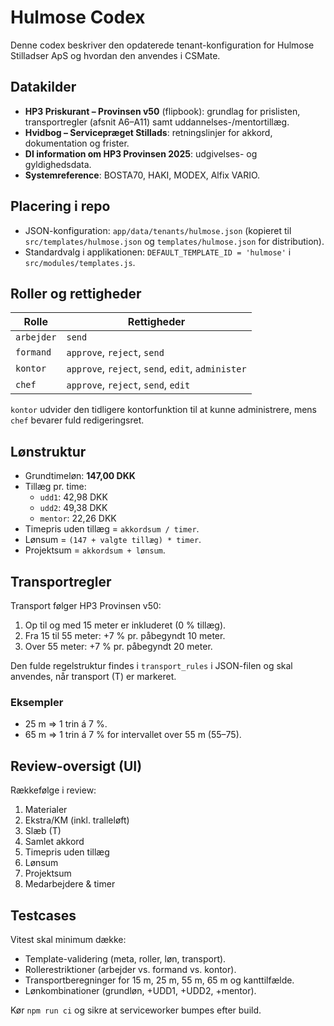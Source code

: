 # Hulmose Codex

Denne codex beskriver den opdaterede tenant-konfiguration for Hulmose Stilladser ApS og hvordan den anvendes i CSMate.

## Datakilder
- **HP3 Priskurant – Provinsen v50** (flipbook): grundlag for prislisten, transportregler (afsnit A6–A11) samt uddannelses-/mentortillæg.
- **Hvidbog – Servicepræget Stillads**: retningslinjer for akkord, dokumentation og frister.
- **DI information om HP3 Provinsen 2025**: udgivelses- og gyldighedsdata.
- **Systemreference**: BOSTA70, HAKI, MODEX, Alfix VARIO.

## Placering i repo
- JSON-konfiguration: `app/data/tenants/hulmose.json` (kopieret til `src/templates/hulmose.json` og `templates/hulmose.json` for distribution).
- Standardvalg i applikationen: `DEFAULT_TEMPLATE_ID = 'hulmose'` i `src/modules/templates.js`.

## Roller og rettigheder
| Rolle   | Rettigheder |
|---------|-------------|
| `arbejder` | `send` |
| `formand`  | `approve`, `reject`, `send` |
| `kontor`   | `approve`, `reject`, `send`, `edit`, `administer` |
| `chef`     | `approve`, `reject`, `send`, `edit` |

`kontor` udvider den tidligere kontorfunktion til at kunne administrere, mens `chef` bevarer fuld redigeringsret.

## Lønstruktur
- Grundtimeløn: **147,00 DKK**
- Tillæg pr. time:
  - `udd1`: 42,98 DKK
  - `udd2`: 49,38 DKK
  - `mentor`: 22,26 DKK
- Timepris uden tillæg = `akkordsum / timer`.
- Lønsum = `(147 + valgte tillæg) * timer`.
- Projektsum = `akkordsum + lønsum`.

## Transportregler
Transport følger HP3 Provinsen v50:
1. Op til og med 15 meter er inkluderet (0 % tillæg).
2. Fra 15 til 55 meter: +7 % pr. påbegyndt 10 meter.
3. Over 55 meter: +7 % pr. påbegyndt 20 meter.

Den fulde regelstruktur findes i `transport_rules` i JSON-filen og skal anvendes, når transport (T) er markeret.

### Eksempler
- 25 m ⇒ 1 trin á 7 %.
- 65 m ⇒ 1 trin á 7 % for intervallet over 55 m (55–75).

## Review-oversigt (UI)
Rækkefølge i review:
1. Materialer
2. Ekstra/KM (inkl. tralleløft)
3. Slæb (T)
4. Samlet akkord
5. Timepris uden tillæg
6. Lønsum
7. Projektsum
8. Medarbejdere & timer

## Testcases
Vitest skal minimum dække:
- Template-validering (meta, roller, løn, transport).
- Rollerestriktioner (arbejder vs. formand vs. kontor).
- Transportberegninger for 15 m, 25 m, 55 m, 65 m og kanttilfælde.
- Lønkombinationer (grundløn, +UDD1, +UDD2, +mentor).

Kør `npm run ci` og sikre at serviceworker bumpes efter build.
